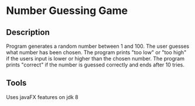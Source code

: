 # Number Guessing Game

## Description
Program generates a random number between 1 and 100. The user guesses what number has been chosen. The program prints "too low" or "too high" if the users input is lower or higher than the chosen number. The program prints "correct" if the number is guessed correctly and ends after 10 tries.

## Tools
Uses javaFX features on jdk 8
